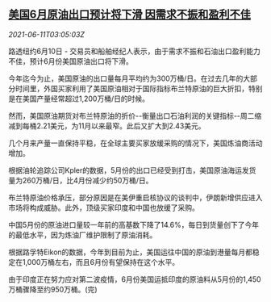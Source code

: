 <!--1623382262000-->
[美国6月原油出口预计将下滑 因需求不振和盈利不佳](https://cn.reuters.com/article/usa-crude-export-estimates-0610-thur-idCNKCS2DN083)
------

<div><i>2021-06-11T03:05:03Z</i></div><p>路透纽约6月10日 - 交易员和船舶经纪人表示，由于需求不振和石油出口盈利能力不佳，预计6月份美国原油出口将下滑。</p><p>今年迄今为止，美国原油的出口量每月平均约为300万桶/日。在过去几年的大部分时间里，外国买家利用了美国原油相对于国际指标布兰特原油的巨大折扣，特别是在美国产量经常超过1,200万桶/日的时候。</p><p>然而，美国原油期货对布兰特原油的折价--衡量出口石油利润的关键指标--周二缩减到每桶2.21美元，为11月以来最窄。此后又扩大到2.43美元。</p><p>几个月来产量一直保持平稳，在全球主要买家放缓采购的情况下，美国炼油商活动增加。</p><p>根据油轮追踪公司Kpler的数据，5月份的出口已经受到打击，美国原油海运发货量为260万桶/日，比4月份减少约50万桶/日。</p><p>布兰特原油价格承压，部分原因是在美伊重启核协议的谈判中，伊朗新增供应进入市场将构成威胁。此外，顶级买家印度和中国也放缓了采购。</p><p>中国5月份的原油进口量较一年前的高基数下降了14.6%，每日到货量创下了今年的最低水平，因为炼油厂维护限制了原油消耗。</p><p>根据路孚特Eikon的数据，今年到目前为止，美国运往中国的原油到港量每月都稳定在1,000万桶左右，而且6月份有望保持在这个水平。</p><p>由于印度正在努力应对第二波疫情，6月份美国运抵印度的原油料从5月份的1,450万桶骤降至约950万桶。(完)</p>
